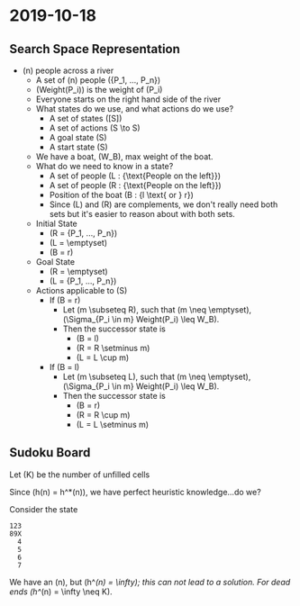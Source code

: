 # 2019-10-18

## Search Space Representation
* \(n\) people across a river
  * A set of \(n\) people \(\{P_1, ..., P_n\}\)
  * \(Weight(P_i)\) is the weight of \(P_i\)
  * Everyone starts on the right hand side of the river
  * What states do we use, and what actions do we use?
    * A set of states \([S]\)
    * A set of actions \(S \to S\)
    * A goal state \(S\)
    * A start state \(S\)
  * We have a boat, \(W_B\), max weight of the boat.
  * What do we need to know in a state?
    * A set of people \(L : \{\text{People on the left}\}\)
    * A set of people \(R : \{\text{People on the left}\}\)
    * Position of the boat \(B : \{l \text{ or } r\}\)
    * Since \(L\) and \(R\) are complements, we don't really need both sets but it's easier to reason about with both sets.
  * Initial State
    * \(R = \{P_1, ..., P_n\}\)
    * \(L = \emptyset\)
    * \(B = r\)
  * Goal State
    * \(R = \emptyset\)
    * \(L =  \{P_1, ..., P_n\}\)
  * Actions applicable to \(S\)
    * If \(B = r\)
      * Let \(m \subseteq R\), such that \(m \neq \emptyset\), \(\Sigma_{P_i \in m} Weight(P_i) \leq W_B\).
      * Then the successor state is
        * \(B = l\)
        * \(R = R \setminus m\)
        * \(L = L \cup m\)
    * If \(B = l\)
      * Let \(m \subseteq L\), such that \(m \neq \emptyset\), \(\Sigma_{P_i \in m} Weight(P_i) \leq W_B\).
      * Then the successor state is
        * \(B = r\)
        * \(R = R \cup m\)
        * \(L = L \setminus m\)

## Sudoku Board
Let \(K\) be the number of unfilled cells

Since \(h(n) = h^*(n)\), we have perfect heuristic knowledge...do we?

Consider the state


```
123
89X
  4
  5
  6
  7
```

We have an \(n\), but \(h^*(n) = \infty\); this can not lead to a solution.
For dead ends \(h^*(n) = \infty \neq K\). 